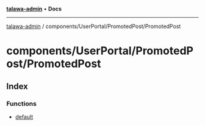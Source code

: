 [**talawa-admin**](../../../../README.md) • **Docs**

***

[talawa-admin](../../../../modules.md) / components/UserPortal/PromotedPost/PromotedPost

# components/UserPortal/PromotedPost/PromotedPost

## Index

### Functions

- [default](functions/default.md)
